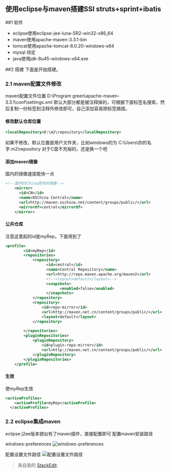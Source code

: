 
使用eclipse与maven搭建SSI struts+sprint+ibatis
-----
##1 软件
* eclipse使用eclipse-jee-luna-SR2-win32-x86_64
* maven使用apache-maven-3.3.1-bin
* tomcat使用apache-tomcat-8.0.20-windows-x64
* mysql 待定
* java使用jdk-8u45-windows-x64.exe

##2 搭建
下面是开始搭建。
### 2.1 maven配置文件修改

maven配置文件位置 
D:\Program green\apache-maven-3.3.1\conf\settings.xml
默认大部分都是被注释掉的，可根据下面标签名搜索，然后复制一份标签到注释外修改即可，自己添加容易把标签搞错。

#### 修改默认仓库位置
```xml
<localRepository>D:\m2\repository</localRepository>
```
如果不修改，默认位置是用户文件夹，比如windows的为
C:\Users\你的名字\.m2\repository
对于C盘不充裕的，还是换一个吧

#### 添加maven镜像
国内的镜像速度能快一点
```xml
<!--国内OSChina提供的镜像-->
	<mirror>
      <id>CN</id>
      <name>OSChina Central</name>                                                                                                                       
      <url>http://maven.oschina.net/content/groups/public/</url>
      <mirrorOf>central</mirrorOf>
    </mirror>
```

#### 公共仓库
注意这里起的id是myRep，下面用到了
```xml
<profile>
		<id>myRep</id>
		<repositories>
			<repository>
				  <id>central</id>
				  <name>Central Repository</name>
				  <url>http://repo.maven.apache.org/maven2</url>
				  <!--<layout>default</layout>-->
				  <snapshots>
						<enabled>false</enabled>
				  </snapshots>
			</repository>
			<repository>
				<id>repo-mirror</id>
				<url>http://maven.net.cn/content/groups/public/</url>
				<layout>default</layout>
			</repository>
			
		</repositories>
		<pluginRepositories>    
			<pluginRepository>
				<id>plugin-repo-mirror</id>
				<url>http://maven.net.cn/content/groups/public/</url>
			</pluginRepository>
		</pluginRepositories>
	</profile>
```
#### 生效

使myRep生效
```xml
<activeProfiles>
    <activeProfile>myRep</activeProfile>
  </activeProfiles>
```
### 2.2 eclipse集成maven

eclipse j2ee版本貌似有了maven插件，直接配置即可
配置maven安装路径

windows-preferences
![windows-preferences](http://b.picphotos.baidu.com/album/s%3D550%3Bq%3D90%3Bc%3Dxiangce%2C100%2C100/sign=f1df2017ec24b899da3c793d5e3d6ca8/1e30e924b899a90195ef512118950a7b0308f5cb.jpg?referer=0e2d44ec0f46f21f90236a6333c9&x=.jpg)

配置设置文件路径
![配置设置文件路径](http://d.picphotos.baidu.com/album/s%3D550%3Bq%3D90%3Bc%3Dxiangce%2C100%2C100/sign=b21e7a4a50fbb2fb302b58177f715199/3c6d55fbb2fb431686d2086d25a4462308f7d3dc.jpg?referer=5df07dd43f87e9501b00c75c1db2&x=.jpg)



> 来自我的 [StackEdit](https://stackedit.io/).